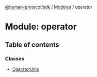 [@human-protocol/sdk](../README.md) / [Modules](../modules.md) / operator

# Module: operator

## Table of contents

### Classes

- [OperatorUtils](../classes/operator.OperatorUtils.md)
